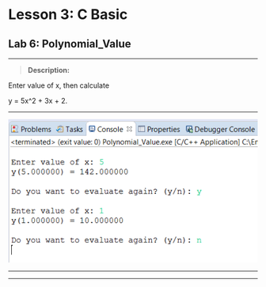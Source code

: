 # Lesson 3: C Basic
## Lab 6: Polynomial_Value
___
> **Description:**

Enter value of x, then calculate

y = 5x^2 + 3x + 2.
___
![Console ScShot](https://github.com/Lobna-ElFadali/Embedded-Systems_Diploma/blob/main/U2_C-Programming/L3_C-Basics/Lecture/Labs/Lab6-Polynomial_Value/Console_Polynomial_Value.PNG?raw=true "Console ScreenShot")
___
___






